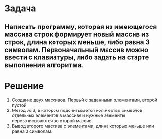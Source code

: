 # Задача
## Написать программу, которая из имеющегося массива строк формирует новый массив из строк, длина которых меньше, либо равна 3 символам. Первоначальный массив можно ввести с клавиатуры, либо задать на старте выполнения алгоритма.

# Решение
1. Создание двух массивов. Первый с заданными элементами, второй пустой.
2. Метод void, в котором подсчитывается количество символов отдельных элементов в массиве и нужные элементы перезаписываются во второй массив.
3. Вывод второго массива с элементами, длина которых меньше или равна 3 символам.